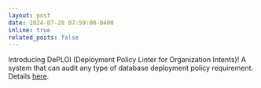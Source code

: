 ```yaml
---
layout: post
date: 2024-07-28 07:59:00-0400
inline: true
related_posts: false
---
```


Introducing DePLOI (Deployment Policy Linter for Organization Intents)! A system that can audit any type of database deployment policy requirement. Details [here](https://arxiv.org/abs/2402.07332).
